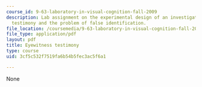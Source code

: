 ```yaml
---
course_id: 9-63-laboratory-in-visual-cognition-fall-2009
description: Lab assignment on the experimental design of an investigation of eyewitness
  testimony and the problem of false identification.
file_location: /coursemedia/9-63-laboratory-in-visual-cognition-fall-2009/3cf5c532f7519fa6b54b5fec3ac5f6a1_MIT9_63F09_assn07.pdf
file_type: application/pdf
layout: pdf
title: Eyewitness testimony
type: course
uid: 3cf5c532f7519fa6b54b5fec3ac5f6a1

---
```

None